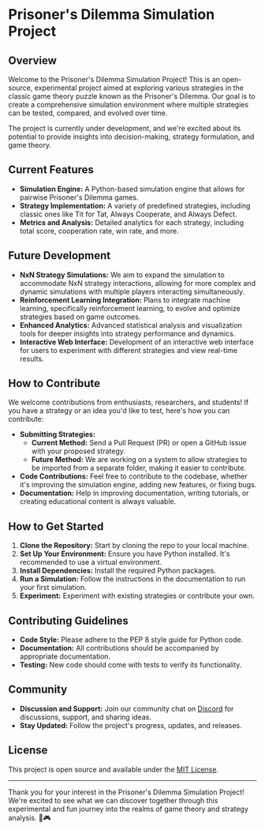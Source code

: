 # Prisoner's Dilemma Simulation Project

## Overview

Welcome to the Prisoner's Dilemma Simulation Project! This is an open-source, experimental project aimed at exploring various strategies in the classic game theory puzzle known as the Prisoner's Dilemma. Our goal is to create a comprehensive simulation environment where multiple strategies can be tested, compared, and evolved over time.

The project is currently under development, and we're excited about its potential to provide insights into decision-making, strategy formulation, and game theory.

## Current Features

- **Simulation Engine:** A Python-based simulation engine that allows for pairwise Prisoner's Dilemma games.
- **Strategy Implementation:** A variety of predefined strategies, including classic ones like Tit for Tat, Always Cooperate, and Always Defect.
- **Metrics and Analysis:** Detailed analytics for each strategy, including total score, cooperation rate, win rate, and more.

## Future Development

- **NxN Strategy Simulations:** We aim to expand the simulation to accommodate NxN strategy interactions, allowing for more complex and dynamic simulations with multiple players interacting simultaneously.
- **Reinforcement Learning Integration:** Plans to integrate machine learning, specifically reinforcement learning, to evolve and optimize strategies based on game outcomes.
- **Enhanced Analytics:** Advanced statistical analysis and visualization tools for deeper insights into strategy performance and dynamics.
- **Interactive Web Interface:** Development of an interactive web interface for users to experiment with different strategies and view real-time results.

## How to Contribute

We welcome contributions from enthusiasts, researchers, and students! If you have a strategy or an idea you'd like to test, here's how you can contribute:

- **Submitting Strategies:**
  - **Current Method:** Send a Pull Request (PR) or open a GitHub issue with your proposed strategy.
  - **Future Method:** We are working on a system to allow strategies to be imported from a separate folder, making it easier to contribute.
- **Code Contributions:** Feel free to contribute to the codebase, whether it's improving the simulation engine, adding new features, or fixing bugs.
- **Documentation:** Help in improving documentation, writing tutorials, or creating educational content is always valuable.

## How to Get Started

1. **Clone the Repository:** Start by cloning the repo to your local machine.
2. **Set Up Your Environment:** Ensure you have Python installed. It's recommended to use a virtual environment.
3. **Install Dependencies:** Install the required Python packages.
4. **Run a Simulation:** Follow the instructions in the documentation to run your first simulation.
5. **Experiment:** Experiment with existing strategies or contribute your own.

## Contributing Guidelines

- **Code Style:** Please adhere to the PEP 8 style guide for Python code.
- **Documentation:** All contributions should be accompanied by appropriate documentation.
- **Testing:** New code should come with tests to verify its functionality.

## Community

- **Discussion and Support:** Join our community chat on [Discord](https://discord.gg/kyy5ncWsMa) for discussions, support, and sharing ideas.
- **Stay Updated:** Follow the project's progress, updates, and releases.

## License

This project is open source and available under the [MIT License](LICENSE).

---

Thank you for your interest in the Prisoner's Dilemma Simulation Project! We're excited to see what we can discover together through this experimental and fun journey into the realms of game theory and strategy analysis. 🚀🎮
